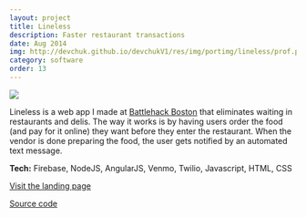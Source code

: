 ```yaml
---
layout: project
title: Lineless
description: Faster restaurant transactions
date: Aug 2014
img: http://devchuk.github.io/devchukV1/res/img/portimg/lineless/prof.png
category: software
order: 13
---
```


[![](http://devchuk.github.io/devchukV1/res/img/portimg/lineless/prof.png)](http://lineless.github.io/)

Lineless is a web app I made at [Battlehack Boston](https://2014.battlehack.org/boston) that eliminates waiting in restaurants and delis. The way it works is by having users order the food (and pay for it online) they want before they enter the restaurant. When the vendor is done preparing the food, the user gets notified by an automated text message.

**Tech:** Firebase, NodeJS, AngularJS, Venmo, Twilio, Javascript, HTML, CSS

[Visit the landing page](lineless.github.io)

[Source code](https://github.com/Lineless)